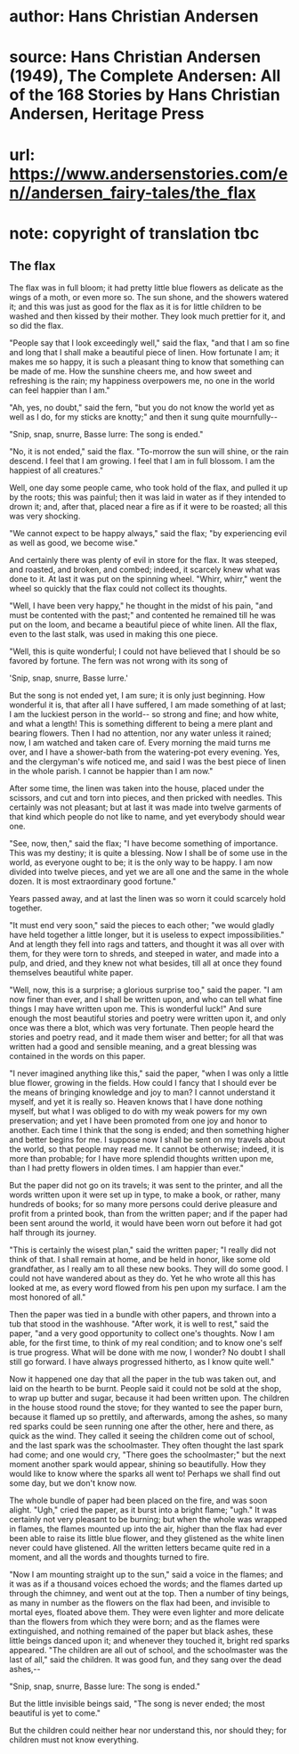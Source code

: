 # author: Hans Christian Andersen
# source: Hans Christian Andersen (1949), The Complete Andersen: All of the 168 Stories by Hans Christian Andersen, Heritage Press
# url: https://www.andersenstories.com/en//andersen_fairy-tales/the_flax
# note: copyright of translation tbc

## The flax 

The flax was in full bloom; it had pretty little blue flowers as
delicate as the wings of a moth, or even more so. The sun shone, and the
showers watered it; and this was just as good for the flax as it is for
little children to be washed and then kissed by their mother. They look
much prettier for it, and so did the flax.

"People say that I look exceedingly well," said the flax, "and that I
am so fine and long that I shall make a beautiful piece of linen. How
fortunate I am; it makes me so happy, it is such a pleasant thing to
know that something can be made of me. How the sunshine cheers me, and
how sweet and refreshing is the rain; my happiness overpowers me, no one
in the world can feel happier than I am."

"Ah, yes, no doubt," said the fern, "but you do not know the world
yet as well as I do, for my sticks are knotty;" and then it sung quite
mournfully--

"Snip, snap, snurre,
Basse lurre:
The song is ended."

"No, it is not ended," said the flax. "To-morrow the sun will shine,
or the rain descend. I feel that I am growing. I feel that I am in full
blossom. I am the happiest of all creatures."

Well, one day some people came, who took hold of the flax, and pulled it
up by the roots; this was painful; then it was laid in water as if they
intended to drown it; and, after that, placed near a fire as if it were
to be roasted; all this was very shocking.

"We cannot expect to be happy always," said the flax; "by
experiencing evil as well as good, we become wise."

And certainly there was plenty of evil in store for the flax. It was
steeped, and roasted, and broken, and combed; indeed, it scarcely knew
what was done to it. At last it was put on the spinning wheel. "Whirr,
whirr," went the wheel so quickly that the flax could not collect its
thoughts.

"Well, I have been very happy," he thought in the midst of his pain,
"and must be contented with the past;" and contented he remained till
he was put on the loom, and became a beautiful piece of white linen. All
the flax, even to the last stalk, was used in making this one piece.

"Well, this is quite wonderful; I could not have believed that I should
be so favored by fortune. The fern was not wrong with its song of

'Snip, snap, snurre,
Basse lurre.'

But the song is not ended yet, I am sure; it is only just beginning. How
wonderful it is, that after all I have suffered, I am made something of
at last; I am the luckiest person in the world-- so strong and fine; and
how white, and what a length! This is something different to being a
mere plant and bearing flowers. Then I had no attention, nor any water
unless it rained; now, I am watched and taken care of. Every morning the
maid turns me over, and I have a shower-bath from the watering-pot every
evening. Yes, and the clergyman's wife noticed me, and said I was the
best piece of linen in the whole parish. I cannot be happier than I am
now."

After some time, the linen was taken into the house, placed under the
scissors, and cut and torn into pieces, and then pricked with needles.
This certainly was not pleasant; but at last it was made into twelve
garments of that kind which people do not like to name, and yet
everybody should wear one.

"See, now, then," said the flax; "I have become something of
importance. This was my destiny; it is quite a blessing. Now I shall be
of some use in the world, as everyone ought to be; it is the only way to
be happy. I am now divided into twelve pieces, and yet we are all one
and the same in the whole dozen. It is most extraordinary good
fortune."

Years passed away, and at last the linen was so worn it could scarcely
hold together.

"It must end very soon," said the pieces to each other; "we would
gladly have held together a little longer, but it is useless to expect
impossibilities." And at length they fell into rags and tatters, and
thought it was all over with them, for they were torn to shreds, and
steeped in water, and made into a pulp, and dried, and they knew not
what besides, till all at once they found themselves beautiful white
paper.

"Well, now, this is a surprise; a glorious surprise too," said the
paper. "I am now finer than ever, and I shall be written upon, and who
can tell what fine things I may have written upon me. This is wonderful
luck!" And sure enough the most beautiful stories and poetry were
written upon it, and only once was there a blot, which was very
fortunate. Then people heard the stories and poetry read, and it made
them wiser and better; for all that was written had a good and sensible
meaning, and a great blessing was contained in the words on this paper.

"I never imagined anything like this," said the paper, "when I was
only a little blue flower, growing in the fields. How could I fancy that
I should ever be the means of bringing knowledge and joy to man? I
cannot understand it myself, and yet it is really so. Heaven knows that
I have done nothing myself, but what I was obliged to do with my weak
powers for my own preservation; and yet I have been promoted from one
joy and honor to another. Each time I think that the song is ended; and
then something higher and better begins for me. I suppose now I shall be
sent on my travels about the world, so that people may read me. It
cannot be otherwise; indeed, it is more than probable; for I have more
splendid thoughts written upon me, than I had pretty flowers in olden
times. I am happier than ever."

But the paper did not go on its travels; it was sent to the printer, and
all the words written upon it were set up in type, to make a book, or
rather, many hundreds of books; for so many more persons could derive
pleasure and profit from a printed book, than from the written paper;
and if the paper had been sent around the world, it would have been worn
out before it had got half through its journey.

"This is certainly the wisest plan," said the written paper; "I
really did not think of that. I shall remain at home, and be held in
honor, like some old grandfather, as I really am to all these new books.
They will do some good. I could not have wandered about as they do. Yet
he who wrote all this has looked at me, as every word flowed from his
pen upon my surface. I am the most honored of all."

Then the paper was tied in a bundle with other papers, and thrown into a
tub that stood in the washhouse. "After work, it is well to rest,"
said the paper, "and a very good opportunity to collect one's
thoughts. Now I am able, for the first time, to think of my real
condition; and to know one's self is true progress. What will be done
with me now, I wonder? No doubt I shall still go forward. I have always
progressed hitherto, as I know quite well."

Now it happened one day that all the paper in the tub was taken out, and
laid on the hearth to be burnt. People said it could not be sold at the
shop, to wrap up butter and sugar, because it had been written upon. The
children in the house stood round the stove; for they wanted to see the
paper burn, because it flamed up so prettily, and afterwards, among the
ashes, so many red sparks could be seen running one after the other,
here and there, as quick as the wind. They called it seeing the children
come out of school, and the last spark was the schoolmaster. They often
thought the last spark had come; and one would cry, "There goes the
schoolmaster;" but the next moment another spark would appear, shining
so beautifully. How they would like to know where the sparks all went
to! Perhaps we shall find out some day, but we don't know now.

The whole bundle of paper had been placed on the fire, and was soon
alight. "Ugh," cried the paper, as it burst into a bright flame;
"ugh." It was certainly not very pleasant to be burning; but when the
whole was wrapped in flames, the flames mounted up into the air, higher
than the flax had ever been able to raise its little blue flower, and
they glistened as the white linen never could have glistened. All the
written letters became quite red in a moment, and all the words and
thoughts turned to fire.

"Now I am mounting straight up to the sun," said a voice in the
flames; and it was as if a thousand voices echoed the words; and the
flames darted up through the chimney, and went out at the top. Then a
number of tiny beings, as many in number as the flowers on the flax had
been, and invisible to mortal eyes, floated above them. They were even
lighter and more delicate than the flowers from which they were born;
and as the flames were extinguished, and nothing remained of the paper
but black ashes, these little beings danced upon it; and whenever they
touched it, bright red sparks appeared. "The children are all out of
school, and the schoolmaster was the last of all," said the children.
It was good fun, and they sang over the dead ashes,--

"Snip, snap, snurre,
Basse lure:
The song is ended."

But the little invisible beings said, "The song is never ended; the
most beautiful is yet to come."

But the children could neither hear nor understand this, nor should
they; for children must not know everything.
